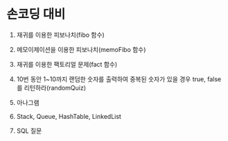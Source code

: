 # 손코딩 대비 
1. 재귀를 이용한 피보나치(fibo 함수)

2. 메모이제이션을 이용한 피보나치(memoFibo 함수)

3. 재귀를 이용한 팩토리얼 문제(fact 함수)

4. 10번 동안 1~10까지 랜덤한 숫자를 출력하여 중복된 숫자가 있을 경우 true, false를 리턴하라(randomQuiz)

5. 아나그램

6. Stack, Queue, HashTable, LinkedList

7. SQL 질문